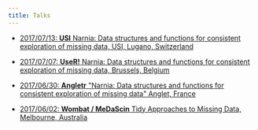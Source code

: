 ```yaml
---
title: Talks
---
```


- [2017/07/13: **USI**  Narnia: Data structures and functions for consistent exploration of missing data, USI, Lugano, Switzerland](https://talks.updog.co/usi2017-narnia/2017-07-13-usi.html#1)

- [2017/07/07: **UseR!**  Narnia: Data structures and functions for consistent exploration of missing data, Brussels, Belgium](https://talks.updog.co/user2017/2017-07-06-user.html#1)

- [2017/06/30: **Angletr** "Narnia: Data structures and functions for consistent exploration of missing data" Anglet, France](https://talks.updog.co/2017-angletr/2017-06-02-tidy-miss.html#1)

- [2017/06/02: **Wombat / MeDaScin** Tidy Approaches to Missing Data, Melbourne, Australia](https://talks.updog.co/wombat2017/2017-06-02-tidy-miss.html#1)
